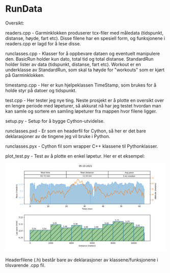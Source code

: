 # RunData

Oversikt:

readers.cpp - Garminklokken produserer tcx-filer med måledata (tidspunkt, distanse, høyde, fart etc). Disse filene har en spesiell form,
og funksjonene i readers.cpp er lagd for å lese disse.

runclasses.cpp - Klasser for å oppbevare dataen og eventuelt manipulere den. BasicRun holder kun dato, total tid og total distanse.
StandardRun holder lister av data (tidspunkt, distanse, fart etc). Workout er en underklasse av StandardRun, som skal ta høyde for
"workouts" som er kjørt på Garminklokken.

timestamp.cpp - Her er kun hjelpeklassen TimeStamp, som brukes for å holde styr på datoer og tidspunkt.

test.cpp - Her tester jeg nye ting. Neste prosjekt er å plotte en oversikt over en lengre periode med løpeturer, så akkurat nå har jeg
testet hvordan man kan samle og sortere en samling løpeturer fra mappen hvor filene ligger.

setup.py - Setup for å bygge Cython-utvidelse.

runclasses.pxd - Er som en headerfil for Cython, så her er det bare deklarasjoner av de tingene jeg vil bruke i Python.

runclasses.pyx - Cython fil som wrapper C++ klassene til Pythonklasser.

plot_test.py - Test av å plotte en enkel løpetur. Her er et eksempel:

![bilde](test.png)

Headerfilene (.h) består bare av deklarasjoner av klassene/funksjonene i tilsvarende .cpp fil.
